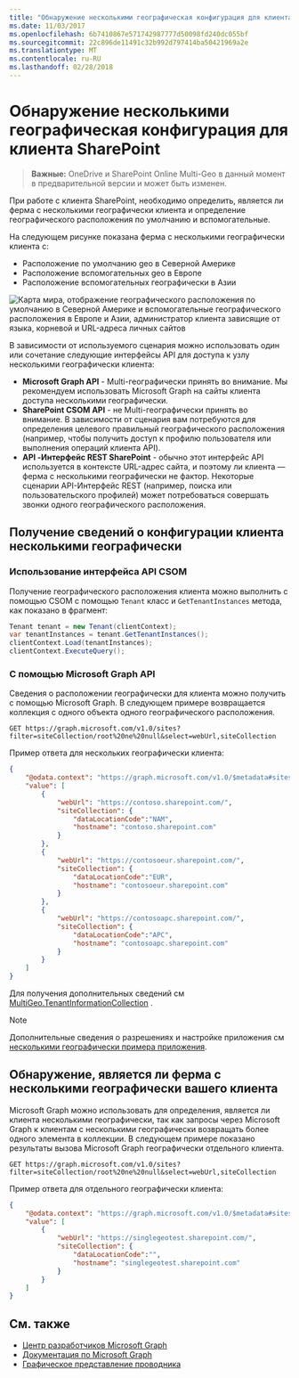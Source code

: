 ```yaml
---
title: "Обнаружение несколькими географическая конфигурация для клиента SharePoint"
ms.date: 11/03/2017
ms.openlocfilehash: 6b7410867e571742987777d50098fd240dc055bf
ms.sourcegitcommit: 22c896de11491c32b992d797414ba50421969a2e
ms.translationtype: MT
ms.contentlocale: ru-RU
ms.lasthandoff: 02/28/2018
---
```

# <a name="discover-a-multi-geo-configuration-for-a-sharepoint-tenant"></a>Обнаружение несколькими географическая конфигурация для клиента SharePoint

> **Важные:** OneDrive и SharePoint Online Multi-Geo в данный момент в предварительной версии и может быть изменен.

При работе с клиента SharePoint, необходимо определить, является ли ферма с несколькими географически клиента и определение географического расположения по умолчанию и вспомогательные. 

На следующем рисунке показана ферма с несколькими географически клиента с:

- Расположение по умолчанию geo в Северной Америке
- Расположение вспомогательных geo в Европе
- Расположение вспомогательных географически в Азии

![Карта мира, отображение географического расположения по умолчанию в Северной Америке и вспомогательные географического расположения в Европе и Азии, администратор клиента зависящие от языка, корневой и URL-адреса личных сайтов](media/multigeo/multigeodiscovery_intro.png)

В зависимости от используемого сценария можно использовать один или сочетание следующие интерфейсы API для доступа к узлу несколькими географически клиента:

- **Microsoft Graph API** - Multi-географически принять во внимание. Мы рекомендуем использовать Microsoft Graph на сайты клиента доступа несколькими географически. 
- **SharePoint CSOM API** - не Multi-географически принять во внимание. В зависимости от сценария вам потребуются для определения целевого правильный географического расположения (например, чтобы получить доступ к профилю пользователя или выполнения операций клиента API).
- **API -Интерфейс REST SharePoint** - обычно этот интерфейс API используется в контексте URL-адрес сайта, и поэтому ли клиента — ферма с несколькими географически не фактор. Некоторые сценарии API-Интерфейс REST (например, поиска или пользовательского профилей) может потребоваться совершать звонки одного географического расположения.

## <a name="get-multi-geo-tenant-configuration-information"></a>Получение сведений о конфигурации клиента несколькими географически

### <a name="using-the-csom-api"></a>Использование интерфейса API CSOM

Получение географического расположения клиента можно выполнить с помощью CSOM с помощью `Tenant` класс и `GetTenantInstances` метода, как показано в фрагмент:

```C#
Tenant tenant = new Tenant(clientContext);
var tenantInstances = tenant.GetTenantInstances();
clientContext.Load(tenantInstances);
clientContext.ExecuteQuery();
```

### <a name="using-the-microsoft-graph-api"></a>С помощью Microsoft Graph API

Сведения о расположении географически для клиента можно получить с помощью Microsoft Graph. В следующем примере возвращается коллекция с одного объекта одного географического расположения.

```
GET https://graph.microsoft.com/v1.0/sites?filter=siteCollection/root%20ne%20null&select=webUrl,siteCollection
```

Пример ответа для нескольких географически клиента:
```JSON
{
    "@odata.context": "https://graph.microsoft.com/v1.0/$metadata#sites",
    "value": [
        {
            "webUrl": "https://contoso.sharepoint.com/",
            "siteCollection": {
                "dataLocationCode":"NAM",
                "hostname": "contoso.sharepoint.com"
            }
        },
        {
            "webUrl": "https://contosoeur.sharepoint.com/",
            "siteCollection": {
                "dataLocationCode":"EUR",
                "hostname": "contosoeur.sharepoint.com"
            }
        },
        {
            "webUrl": "https://contosoapc.sharepoint.com/",
            "siteCollection": {
                "dataLocationCode":"APC",
                "hostname": "contosoapc.sharepoint.com"
            }
        }
    ]
}
```

Для получения дополнительных сведений см [MultiGeo.TenantInformationCollection](https://github.com/SharePoint/PnP/tree/dev/Samples/MultiGeo.TenantInformationCollection) .

> [!NOTE] 
> Дополнительные сведения о разрешениях и настройке приложения см [несколькими географически примера приложения](multigeo-sampleapplicationsetup.md).

## <a name="discover-whether-your-tenant-is-multi-geo"></a>Обнаружение, является ли ферма с несколькими географически вашего клиента 

Microsoft Graph можно использовать для определения, является ли клиента несколькими географически, так как запросы через Microsoft Graph к клиентам с несколькими географически возвращать более одного элемента в коллекции. В следующем примере показано результаты вызова Microsoft Graph географически отдельного клиента.

<!-- Not sure where the output for a Multi-Geo tenant is. Provide a link? -->

```
GET https://graph.microsoft.com/v1.0/sites?filter=siteCollection/root%20ne%20null&select=webUrl,siteCollection
```

Пример ответа для отдельного географически клиента:
```JSON
{
    "@odata.context": "https://graph.microsoft.com/v1.0/$metadata#sites",
    "value": [
        {
            "webUrl": "https://singlegeotest.sharepoint.com/",
            "siteCollection": {
                "dataLocationCode":"",
                "hostname": "singlegeotest.sharepoint.com"
            }
        }
    ]
}
```

## <a name="see-also"></a>См. также

- [Центр разработчиков Microsoft Graph](https://developer.microsoft.com/en-us/graph)
- [Документация по Microsoft Graph](https://developer.microsoft.com/en-us/graph/docs/concepts/overview)
- [Графическое представление проводника](https://developer.microsoft.com/en-us/graph/graph-explorer)
